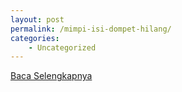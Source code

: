 ```yaml
---
layout: post
permalink: /mimpi-isi-dompet-hilang/
categories:
    - Uncategorized
---
```


[Baca Selengkapnya](/08)